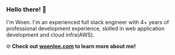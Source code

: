 ### Hello there! 👋

I'm Woen. I'm an experienced full stack engineer with 4+ years of professional development experience, skilled in web application development and cloud infra(AWS). 

🌐 **Check out [woenlee.com](https://www.woenlee.com) to learn more about me!**

<!--
**woenlee/woenlee** is a ✨ _special_ ✨ repository because its `README.md` (this file) appears on your GitHub profile.

Here are some ideas to get you started:

- 🔭 I’m currently working on ...
- 🌱 I’m currently learning ...
- 👯 I’m looking to collaborate on ...
- 🤔 I’m looking for help with ...
- 💬 Ask me about ...
- 📫 How to reach me: ...
- 😄 Pronouns: ...
- ⚡ Fun fact: ...
-->
